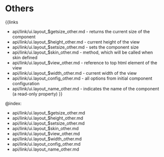 
Others
=======

{{links
- api/link/ui.layout_$getsize_other.md - returns the current size of the component
- api/link/ui.layout_$height_other.md - current height of the view
- api/link/ui.layout_$setsize_other.md - sets the component size
- api/link/ui.layout_$skin_other.md - method, which will be called when skin defined
- api/link/ui.layout_$view_other.md - reference to top html element of the view
- api/link/ui.layout_$width_other.md - current width of the view
- api/link/ui.layout_config_other.md - all options from initial component configuration
- api/link/ui.layout_name_other.md - indicates the name of the component (a read-only property)
}}

@index:
- api/link/ui.layout_$getsize_other.md
- api/link/ui.layout_$height_other.md
- api/link/ui.layout_$setsize_other.md
- api/link/ui.layout_$skin_other.md
- api/link/ui.layout_$view_other.md
- api/link/ui.layout_$width_other.md
- api/link/ui.layout_config_other.md
- api/link/ui.layout_name_other.md


